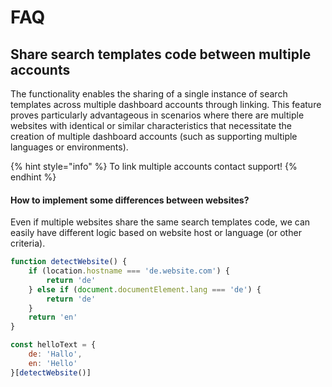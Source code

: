 # FAQ

## Share search templates code between multiple accounts

The functionality enables the sharing of a single instance of search templates across multiple dashboard accounts through linking. This feature proves particularly advantageous in scenarios where there are multiple websites with identical or similar characteristics that necessitate the creation of multiple dashboard accounts (such as supporting multiple languages or environments).

{% hint style="info" %}
To link multiple accounts contact support!
{% endhint %}

#### How to implement some differences between websites?

Even if multiple websites share the same search templates code, we can easily have different logic based on website host or language (or other criteria).

```javascript
function detectWebsite() {
    if (location.hostname === 'de.website.com') {
        return 'de'
    } else if (document.documentElement.lang === 'de') {
        return 'de'
    }
    return 'en'
}

const helloText = {
    de: 'Hallo',
    en: 'Hello'
}[detectWebsite()]
```
